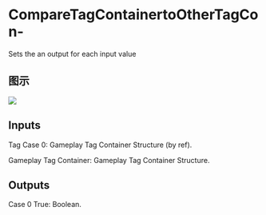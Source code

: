 # CompareTagContainertoOtherTagCon-

Sets the an output for each input value

## 图示

![]($-20221218-19095379.png)

## Inputs

Tag Case 0: Gameplay Tag Container Structure (by ref).

Gameplay Tag Container: Gameplay Tag Container Structure.  

## Outputs

Case 0 True: Boolean.

